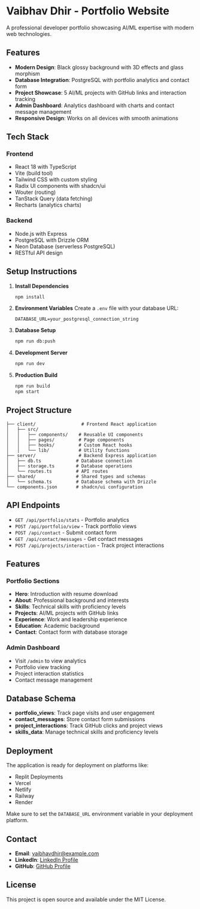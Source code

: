 # Vaibhav Dhir - Portfolio Website

A professional developer portfolio showcasing AI/ML expertise with modern web technologies.

## Features

- **Modern Design**: Black glossy background with 3D effects and glass morphism
- **Database Integration**: PostgreSQL with portfolio analytics and contact form
- **Project Showcase**: 5 AI/ML projects with GitHub links and interaction tracking
- **Admin Dashboard**: Analytics dashboard with charts and contact message management
- **Responsive Design**: Works on all devices with smooth animations

## Tech Stack

### Frontend
- React 18 with TypeScript
- Vite (build tool)
- Tailwind CSS with custom styling
- Radix UI components with shadcn/ui
- Wouter (routing)
- TanStack Query (data fetching)
- Recharts (analytics charts)

### Backend
- Node.js with Express
- PostgreSQL with Drizzle ORM
- Neon Database (serverless PostgreSQL)
- RESTful API design

## Setup Instructions

1. **Install Dependencies**
   ```bash
   npm install
   ```

2. **Environment Variables**
   Create a `.env` file with your database URL:
   ```
   DATABASE_URL=your_postgresql_connection_string
   ```

3. **Database Setup**
   ```bash
   npm run db:push
   ```

4. **Development Server**
   ```bash
   npm run dev
   ```

5. **Production Build**
   ```bash
   npm run build
   npm start
   ```

## Project Structure

```
├── client/                 # Frontend React application
│   ├── src/
│   │   ├── components/    # Reusable UI components
│   │   ├── pages/         # Page components
│   │   ├── hooks/         # Custom React hooks
│   │   └── lib/           # Utility functions
├── server/                # Backend Express application
│   ├── db.ts             # Database connection
│   ├── storage.ts        # Database operations
│   └── routes.ts         # API routes
├── shared/               # Shared types and schemas
│   └── schema.ts         # Database schema with Drizzle
└── components.json       # shadcn/ui configuration
```

## API Endpoints

- `GET /api/portfolio/stats` - Portfolio analytics
- `POST /api/portfolio/view` - Track portfolio views
- `POST /api/contact` - Submit contact form
- `GET /api/contact/messages` - Get contact messages
- `POST /api/projects/interaction` - Track project interactions

## Features

### Portfolio Sections
- **Hero**: Introduction with resume download
- **About**: Professional background and interests
- **Skills**: Technical skills with proficiency levels
- **Projects**: AI/ML projects with GitHub links
- **Experience**: Work and leadership experience
- **Education**: Academic background
- **Contact**: Contact form with database storage

### Admin Dashboard
- Visit `/admin` to view analytics
- Portfolio view tracking
- Project interaction statistics
- Contact message management

## Database Schema

- **portfolio_views**: Track page visits and user engagement
- **contact_messages**: Store contact form submissions
- **project_interactions**: Track GitHub clicks and project views
- **skills_data**: Manage technical skills and proficiency levels

## Deployment

The application is ready for deployment on platforms like:
- Replit Deployments
- Vercel
- Netlify
- Railway
- Render

Make sure to set the `DATABASE_URL` environment variable in your deployment platform.

## Contact

- **Email**: vaibhavdhir@example.com
- **LinkedIn**: [LinkedIn Profile](https://linkedin.com/in/vaibhavdhir)
- **GitHub**: [GitHub Profile](https://github.com/vaibhavdhir)

## License

This project is open source and available under the MIT License.